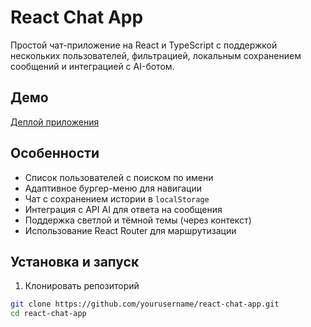 # React Chat App

Простой чат-приложение на React и TypeScript с поддержкой нескольких пользователей, фильтрацией, локальным сохранением сообщений и интеграцией с AI-ботом.

## Демо

[Деплой приложения](https://n-factorial-web-hw2-awplakm8s-madis-projects-f57aa02c.vercel.app/1)

## Особенности

- Список пользователей с поиском по имени
- Адаптивное бургер-меню для навигации
- Чат с сохранением истории в `localStorage`
- Интеграция с API AI для ответа на сообщения
- Поддержка светлой и тёмной темы (через контекст)
- Использование React Router для маршрутизации

## Установка и запуск

1. Клонировать репозиторий

```bash
git clone https://github.com/yourusername/react-chat-app.git
cd react-chat-app
